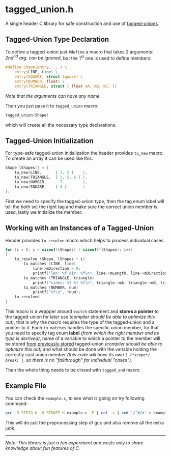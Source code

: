 # tagged_union.h
A single header C library for safe construction and use of [tagged-unions](https://en.wikipedia.org/wiki/Tagged_union).

## Tagged-Union Type Declaration
To define a tagged-union just `#define` a macro that takes 2 arguments:
_2nd<sup>nd</sup> arg. can be ignored_, but the 1<sup>st</sup> one is used to define members:
```c
#define Shape(entry, ...) \
    entry(LINE, Line) \
    entry(SQUARE, struct Square) \
    entry(NUMBER, float) \
    entry(TRIANGLE, struct { float mA, mB, mC; })
```
_Note that the arguments can have any name._

Then you just pass it to `tagged_union` macro:
```c
tagged_union(Shape)
```
which will create all the necessary type declarations.

## Tagged-Union Initialization
For type-safe tagged-union initialization the header provides `tu_new` macro.
To create an array it can be used like this:
```c
Shape lShapes[] = {
    tu_new(LINE,      { 1, 2 }    ),
    tu_new(TRIANGLE,  { 3, 5, 6 } ),
    tu_new(NUMBER,      7         ),
    tu_new(SQUARE,    { 8 }       )
};
```
First we need to specify the tagged-union type,
then the tag enum label will tell the both set the right tag and make sure the correct union member is used,
lastly we initialize the member.

## Working with an Instances of a Tagged-Union
Header provides `tu_resolve` macro which helps to process individual cases.
```c
for (i = 0; i < sizeof(lShapes) / sizeof(*lShapes); i++)
{
    tu_resolve (Shape, lShapes + i)
        tu_matches (LINE, line)
            line->mDirection = 0;
            printf("len: %f dir: %f\n", line->mLength, line->mDirection);
        tu_matches (TRIANGLE, triangle)
            printf("sides: %f %f %f\n", triangle->mA, triangle->mB, triangle->mC);
        tu_matches (NUMBER, num)
            printf("%f\n", *num);
    tu_resolved
}
```
This macro is a wrapper around `switch` statement and <span id="stored-tu-ptr">**stores a pointer**</span> to the tagged-union for later use _(compiler should be able to optimize this out)_,
that is why the macro requires the type of the tagged-union and a pointer to it.
Each `tu_matches` handles the specific union member,
for that you need to specify tag enum **label** _(from which the right member and its type is derrived)_,
name of a variable to which a pointer to the member will be stored [from previously stored](#stored-tu-ptr) tagged-union _(compiler should be able to optimize this out)_ and 
what should be done with the variable holding the correctly cast union member _(this code will have its own `{ /*scope*/ break; }`, so there is no "fallthrough" for individual "cases")_.

Then the whole thing needs to be closed with `tagged_end` macro.

## Example File
You can check the `example.c`, to see what is going on try following command:
```bash
gcc -D_STDIO_H -D_STDDEF_H example.c -E | cat -s | sed '/^#/d' > example.i
```
This will do just the preprocessing step of gcc and also remove all the extra junk.

---
_Note: This library is just a fun experiment and exists only to share knowledge about fun features of C._
